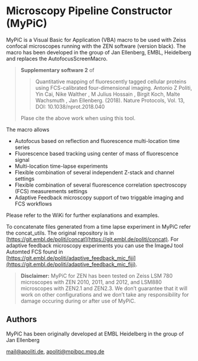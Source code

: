 # Microscopy Pipeline Constructor (MyPiC)


MyPiC is a Visual Basic for Application (VBA) macro to be used with Zeiss confocal microscopes running with the ZEN software (version black). The macro has been developed in the group of Jan Ellenberg, EMBL, Heidelberg and replaces the AutofocusScreenMacro.

> **Supplementary software 2** of 
>>  Quantitative mapping of fluorescently tagged cellular proteins using FCS-calibrated four-dimensional imaging. Antonio Z Politi, Yin Cai, Nike Walther , M Julius Hossain ,
Birgit Koch, Malte Wachsmuth , Jan Ellenberg. (2018). Nature Protocols, Vol. 13,  DOI: 10.1038/nprot.2018.040
>
> Plase cite the above work when using this tool.

The macro allows  

* Autofocus based on reflection and fluorescence multi-location time series
* Fluorescence based tracking using center of mass of fluorescence signal
* Multi-location time-lapse experiments
* Flexible combination of several independent Z-stack and channel settings
* Flexible combination of several fluorescence correlation spectroscopy (FCS) measurements settings
* Adaptive Feedback microscopy support of two triggable imaging and FCS workflows

Please refer to the WiKi for further explanations 
and examples.

To concatenate files generated from a time lapse experiment in MyPiC refer the concat_utils. The original repository is in [https://git.embl.de/politi/concat](https://git.embl.de/politi/concat).
For adaptive feedback microscopy experiments you can use the ImageJ tool Automted FCS found in [https://git.embl.de/politi/adaptive_feedback_mic_fiji](https://git.embl.de/politi/adaptive_feedback_mic_fiji).


> **Disclaimer:**
> MyPiC for ZEN has been tested on Zeiss LSM 780 microscopes with ZEN 2010, 2011, and 2012, and LSM880 microscopes with ZEN2.1 and ZEN2.3. We don’t guarantee that it will work on other configurations and we don’t take any responsibility for damage occuring during or after use of MyPiC.

## Authors  
MyPiC has been originally developed at EMBL Heidelberg in the group of Jan Ellenberg

mail@apoliti.de, apoliti@mpibpc.mpg.de




